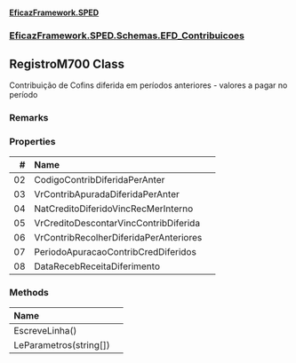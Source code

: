 #### [EficazFramework.SPED](EficazFrameworkSPED.md 'EficazFramework SPED')
### [EficazFramework.SPED.Schemas.EFD_Contribuicoes](EficazFramework.SPED.Schemas.EFD_Contribuicoes.md 'EficazFramework.SPED.Schemas.EFD_Contribuicoes')

## RegistroM700 Class

Contribuição de Cofins diferida em períodos anteriores - valores a pagar no período

### Remarks
### Properties

| # | Name | |
| ---: | :--- | :--- |
| 02 | CodigoContribDiferidaPerAnter |  |
| 03 | VrContribApuradaDiferidaPerAnter |  |
| 04 | NatCreditoDiferidoVincRecMerInterno |  |
| 05 | VrCreditoDescontarVincContribDiferida |  |
| 06 | VrContribRecolherDiferidaPerAnteriores |  |
| 07 | PeriodoApuracaoContribCredDiferidos |  |
| 08 | DataRecebReceitaDiferimento |  |
### Methods

| Name | |
| :--- | :--- |
| EscreveLinha() |  |
| LeParametros(string[]) |  |
